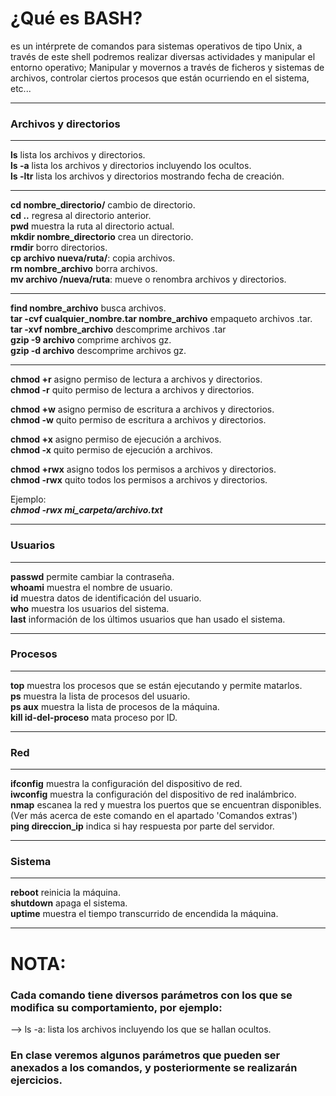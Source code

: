 # ¿Qué es BASH?
es un intérprete de comandos para sistemas operativos de tipo Unix, a través de este shell podremos realizar diversas actividades y manipular el entorno operativo; Manipular y movernos a través de ficheros y sistemas de archivos, controlar ciertos procesos que están ocurriendo en el sistema, etc...
***
### Archivos y directorios
***
 **ls** lista los archivos y directorios.  
 **ls -a** lista los archivos y directorios incluyendo los ocultos.  
 **ls -ltr** lista los archivos y directorios mostrando fecha de creación.  
***
 **cd nombre_directorio/** cambio de directorio.  
 **cd ..** regresa al directorio anterior.  
 **pwd** muestra la ruta al directorio actual.  
 **mkdir nombre_directorio** crea un directorio.  
 **rmdir** borro directorios.    
 **cp archivo nueva/ruta/**: copia archivos.  
 **rm nombre_archivo** borra archivos.  
 **mv archivo /nueva/ruta**: mueve o renombra archivos y directorios.  
 ***
 **find nombre_archivo** busca archivos.  
 **tar -cvf cualquier_nombre.tar nombre_archivo** empaqueto archivos .tar.    
 **tar -xvf nombre_archivo** descomprime archivos .tar  
 **gzip -9 archivo** comprime archivos gz.  
 **gzip -d archivo** descomprime archivos gz.
***  
**chmod +r** asigno permiso de lectura a archivos y directorios.  
**chmod -r** quito permiso de lectura a archivos y directorios.  

**chmod +w** asigno permiso de escritura a archivos y directorios.  
**chmod -w** quito permiso de escritura a archivos y directorios.  

**chmod +x** asigno permiso de ejecución a archivos.  
**chmod -x** quito permiso de ejecución a archivos.  

**chmod +rwx** asigno todos los permisos a archivos y directorios.  
**chmod -rwx** quito todos los permisos a archivos y directorios.  

Ejemplo:  
***chmod -rwx mi_carpeta/archivo.txt***
***
### Usuarios  
***
**passwd** permite cambiar la contraseña.  
**whoami** muestra el nombre de usuario.  
**id** muestra datos de identificación del usuario.  
**who** muestra los usuarios del sistema.  
**last** información de los últimos usuarios que han usado el sistema.  
***
### Procesos
***
**top** muestra los procesos que se están ejecutando y permite matarlos.  
**ps** muestra la lista de procesos del usuario.  
**ps aux** muestra la lista de procesos de la máquina.  
**kill id-del-proceso** mata proceso por ID.  
***
### Red  
***
**ifconfig** muestra la configuración del dispositivo de red.  
**iwconfig** muestra la configuración del dispositivo de red inalámbrico.  
**nmap** escanea la red y muestra los puertos que se encuentran disponibles. (Ver más acerca de este comando en el apartado 'Comandos extras')  
**ping direccion_ip** indica si hay respuesta por parte del servidor.  
***
### Sistema  
***
**reboot** reinicia la máquina.  
**shutdown** apaga el sistema.  
**uptime** muestra el tiempo transcurrido de encendida la máquina.  
***

# NOTA:  
### Cada comando tiene diversos parámetros con los que se modifica su comportamiento, por ejemplo:  
--> ls -a: lista los archivos incluyendo los que se hallan ocultos.  
### En clase veremos algunos parámetros que pueden ser anexados a los comandos, y posteriormente se realizarán ejercicios.  
  
